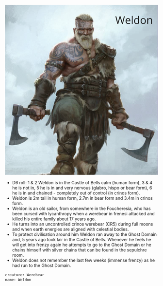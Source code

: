 ![|500](_aux/Pasted%20image%2020230327224503.png)

- D6 roll: 1 & 2 Weldon is in the Castle of Bells calm (human form), 3 & 4 he is not in, 5 he is in and very nervous (glabro, hispo or bear form), 6 he is in and chained - completely out of control (in crinos form).
- Weldon is 2m tall in human form, 2.7m in bear form and 3.4m in crinos form.
- Weldon is an old sailor, from somewhere in the Foucheresia, who has been cursed with lycanthropy when a werebear in frenesi attacked and killed his entire family about 17 years ago.
- He turns into an uncontrolled crinos werebear (CR5) during full moons and when earth energies are aligned with celestial bodies.
- To protect civilisation around him Weldon ran away to the Ghost Domain and, 5 years ago took lair in the Castle of Bells. Whenever he feels he will get into frenzy again he attempts to go to the Ghost Domain or he chains himself with silver chains that can be found in the sepulchre room.
- Weldon does not remember the last few weeks (immense frenzy) as he had run to the Ghost Domain.

```statblock
creature: Werebear
name: Weldon
```
